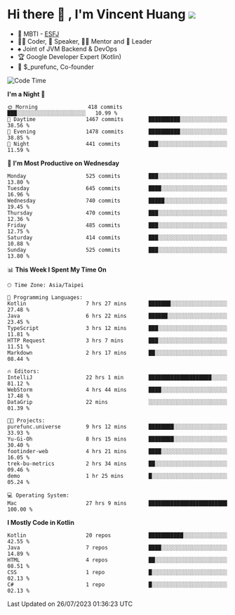 # Hi there 👋 , I'm Vincent Huang ![](https://komarev.com/ghpvc/?username=Jian-Min-Huang)
- 👀 MBTI - [ESFJ](https://www.16personalities.com/esfj-personality)
- 👨‍💻 Coder, 🎤 Speaker, 👨‍🏫 Mentor and 🚀 Leader
- ♠️ Joint of JVM Backend & DevOps
- 🏆 Google Developer Expert (Kotlin)
- 💼 $_purefunc, Co-founder

<!--START_SECTION:waka-->
![Code Time](http://img.shields.io/badge/Code%20Time-2%2C340%20hrs%2042%20mins-blue)

**I'm a Night 🦉** 

```text
🌞 Morning                418 commits         ███░░░░░░░░░░░░░░░░░░░░░░   10.99 % 
🌆 Daytime                1467 commits        ██████████░░░░░░░░░░░░░░░   38.56 % 
🌃 Evening                1478 commits        ██████████░░░░░░░░░░░░░░░   38.85 % 
🌙 Night                  441 commits         ███░░░░░░░░░░░░░░░░░░░░░░   11.59 % 
```
📅 **I'm Most Productive on Wednesday** 

```text
Monday                   525 commits         ███░░░░░░░░░░░░░░░░░░░░░░   13.80 % 
Tuesday                  645 commits         ████░░░░░░░░░░░░░░░░░░░░░   16.96 % 
Wednesday                740 commits         █████░░░░░░░░░░░░░░░░░░░░   19.45 % 
Thursday                 470 commits         ███░░░░░░░░░░░░░░░░░░░░░░   12.36 % 
Friday                   485 commits         ███░░░░░░░░░░░░░░░░░░░░░░   12.75 % 
Saturday                 414 commits         ███░░░░░░░░░░░░░░░░░░░░░░   10.88 % 
Sunday                   525 commits         ███░░░░░░░░░░░░░░░░░░░░░░   13.80 % 
```


📊 **This Week I Spent My Time On** 

```text
🕑︎ Time Zone: Asia/Taipei

💬 Programming Languages: 
Kotlin                   7 hrs 27 mins       ███████░░░░░░░░░░░░░░░░░░   27.48 % 
Java                     6 hrs 22 mins       ██████░░░░░░░░░░░░░░░░░░░   23.45 % 
TypeScript               3 hrs 12 mins       ███░░░░░░░░░░░░░░░░░░░░░░   11.81 % 
HTTP Request             3 hrs 7 mins        ███░░░░░░░░░░░░░░░░░░░░░░   11.51 % 
Markdown                 2 hrs 17 mins       ██░░░░░░░░░░░░░░░░░░░░░░░   08.44 % 

🔥 Editors: 
IntelliJ                 22 hrs 1 min        ████████████████████░░░░░   81.12 % 
WebStorm                 4 hrs 44 mins       ████░░░░░░░░░░░░░░░░░░░░░   17.48 % 
DataGrip                 22 mins             ░░░░░░░░░░░░░░░░░░░░░░░░░   01.39 % 

🐱‍💻 Projects: 
purefunc.universe        9 hrs 12 mins       ████████░░░░░░░░░░░░░░░░░   33.93 % 
Yu-Gi-Oh                 8 hrs 15 mins       ████████░░░░░░░░░░░░░░░░░   30.40 % 
footinder-web            4 hrs 21 mins       ████░░░░░░░░░░░░░░░░░░░░░   16.05 % 
trek-bu-metrics          2 hrs 34 mins       ██░░░░░░░░░░░░░░░░░░░░░░░   09.46 % 
demo                     1 hr 25 mins        █░░░░░░░░░░░░░░░░░░░░░░░░   05.24 % 

💻 Operating System: 
Mac                      27 hrs 9 mins       █████████████████████████   100.00 % 
```

**I Mostly Code in Kotlin** 

```text
Kotlin                   20 repos            ███████████░░░░░░░░░░░░░░   42.55 % 
Java                     7 repos             ████░░░░░░░░░░░░░░░░░░░░░   14.89 % 
HTML                     4 repos             ██░░░░░░░░░░░░░░░░░░░░░░░   08.51 % 
CSS                      1 repo              █░░░░░░░░░░░░░░░░░░░░░░░░   02.13 % 
C#                       1 repo              █░░░░░░░░░░░░░░░░░░░░░░░░   02.13 % 
```




 Last Updated on 26/07/2023 01:36:23 UTC
<!--END_SECTION:waka-->
